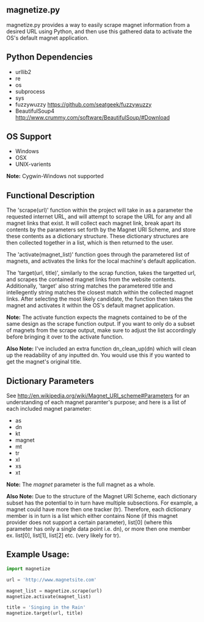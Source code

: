 ## magnetize.py

magnetize.py provides a way to easily scrape magnet information from a desired URL using Python, and then use this gathered data to activate the OS's default magnet application.

## Python Dependencies

* urllib2
* re
* os
* subprocess
* sys
* fuzzywuzzy https://github.com/seatgeek/fuzzywuzzy
* BeautifulSoup4 http://www.crummy.com/software/BeautifulSoup/#Download

## OS Support

* Windows
* OSX
* UNIX-varients

**Note:** Cygwin-Windows not supported

## Functional Description

The 'scrape(url)' function within the project will take in as a parameter the requested internet URL,
and will attempt to scrape the URL for any and all magnet links that exist. It will collect each magnet link, break apart its contents by the parameters set forth by the Magnet URI Scheme, and store these contents as a dictionary structure. These dictionary structures are then collected together in a list, which is then returned to the user.

The 'activate(magnet_list)' function goes through the parametered list of magnets, and activates the links for the local machine's default application.

The 'target(url, title)', similarly to the scrap function, takes the targetted url, and scrapes the contained magnet links from the website contents. Additionally, 'target' also string matches the parametered title and intellegently string matches the closest match within the collected magnet links. After selecting the most likely candidate, the function then takes the magnet and activates it within the OS's default magnet application.

**Note:** The activate function expects the magnets contained to be of the same
design as the scrape function output. If you want to only do a subset of magnets
from the scrape output, make sure to adjust the list accordingly before bringing
it over to the activate function.

**Also Note:** I've included an extra function dn\_clean\_up(dn) which will clean up the readability of any inputted dn. You would use this if you wanted to get the magnet's original title.
## Dictionary Parameters 

See http://en.wikipedia.org/wiki/Magnet_URI_scheme#Parameters for an understanding of each magnet paramter's purpose; and here is a list of each included magnet parameter:

* as
* dn
* kt
* magnet
* mt
* tr
* xl
* xs
* xt

**Note:** The *magnet* parameter is the full magnet as a whole.

**Also Note:** Due to the structure of the Magnet URI Scheme, each dictionary subset has the potential to in turn have multiple subsections. For example, a magnet could have more then one tracker (tr). Therefore, each dictionary member is in turn is a list which either contains None (if this magnet provider does not support a certain parameter), list\[0\] (where this parameter has only a single data point i.e. dn), or more then one member ex. list\[0\], list\[1\], list\[2\] etc. (very likely for tr). 

## Example Usage:

```python
import magnetize

url = 'http://www.magnetsite.com'

magnet_list = magnetize.scrape(url)
magnetize.activate(magnet_list)

title = 'Singing in the Rain'
magnetize.target(url, title)

```

